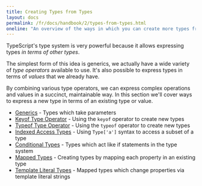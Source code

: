 ```yaml
---
title: Creating Types from Types
layout: docs
permalink: /fr/docs/handbook/2/types-from-types.html
oneline: "An overview of the ways in which you can create more types from existing types."
---
```


TypeScript's type system is very powerful because it allows expressing types _in terms of other types_.

The simplest form of this idea is generics, we actually have a wide variety of _type operators_ available to use.
It's also possible to express types in terms of _values_ that we already have.

By combining various type operators, we can express complex operations and values in a succinct, maintainable way.
In this section we'll cover ways to express a new type in terms of an existing type or value.

- [Generics](/docs/handbook/2/generics.html) - Types which take parameters
- [Keyof Type Operator](/docs/handbook/2/keyof-types.html) - Using the `keyof` operator to create new types
- [Typeof Type Operator](/docs/handbook/2/typeof-types.html) - Using the `typeof` operator to create new types
- [Indexed Access Types](/docs/handbook/2/indexed-access-types.html) - Using `Type['a']` syntax to access a subset of a type
- [Conditional Types](/docs/handbook/2/conditional-types.html) - Types which act like if statements in the type system
- [Mapped Types](/docs/handbook/2/mapped-types.html) - Creating types by mapping each property in an existing type
- [Template Literal Types](/docs/handbook/2/template-literal-types.html) - Mapped types which change properties via template literal strings
